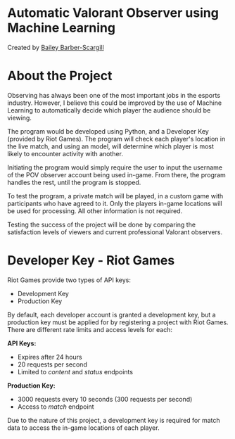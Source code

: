 
# Automatic Valorant Observer using Machine Learning


Created by [Bailey Barber-Scargill](https://www.github.com/baileybarberscargill)

# About the Project

Observing has always been one of the most important jobs in the esports industry. However, I believe this could be improved by the use of Machine Learning to automatically decide which player the audience should be viewing.

The program would be developed using Python, and a Developer Key (provided by Riot Games). The program will check each player's location in the live match, and using an model, will determine which player is most likely to encounter activity with another.

Initiating the program would simply require the user to input the username of the POV observer account being used in-game. From there, the program handles the rest, until the program is stopped.

To test the program, a private match will be played, in a custom game with participants who have agreed to it. Only the players in-game locations will be used for processing. All other information is not required.

Testing the success of the project will be done by comparing the satisfaction levels of viewers and current professional Valorant observers.

# Developer Key - Riot Games

Riot Games provide two types of API keys:

* Development Key
* Production Key

By default, each developer account is granted a development key, but a production key must be applied for by registering a project with Riot Games. There are different rate limits and access levels for each:

**API Keys:**

* Expires after 24 hours
* 20 requests per second
* Limited to *content* and *status* endpoints

**Production Key:**

* 3000 requests every 10 seconds (300 requests per second)
* Access to *match* endpoint

Due to the nature of this project, a development key is required for match data to access the in-game locations of each player.

